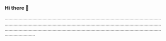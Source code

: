 ### Hi there 👋

............................................................................................................................................................................................................................................................................................................................................................................................................